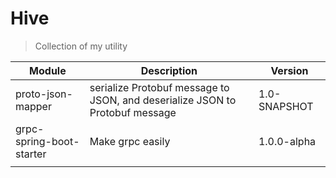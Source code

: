 # Hive

> Collection of my utility


|   Module   |  Description  |  Version   |
| ---- | ---- | ---- |
|   proto-json-mapper   | serialize Protobuf message to JSON, and deserialize JSON to Protobuf message | 1.0-SNAPSHOT |
|   grpc-spring-boot-starter  |   Make grpc easily   |  1.0.0-alpha    |
|      |      |      |